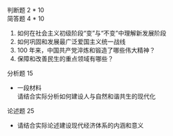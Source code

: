 判断题 2 * 10  
简答题 4 * 10  
1. 如何在社会主义初级阶段“变”与“不变”中理解新发展阶段
2. 如何巩固和发展最广泛爱国主义统一战线
3. 100 年来，中国共产党淬炼和锻造了哪些伟大精神？
4. 保障和改善民生的重点领域有哪些？
  
分析题 15
- 一段材料  
请结合实际分析如何建设人与自然和谐共生的现代化
  
论述题 25
- 请结合实际论述建设现代经济体系的内涵和意义